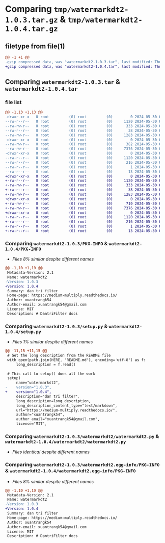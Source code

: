 # Comparing `tmp/watermarkdt2-1.0.3.tar.gz` & `tmp/watermarkdt2-1.0.4.tar.gz`

## filetype from file(1)

```diff
@@ -1 +1 @@
-gzip compressed data, was "watermarkdt2-1.0.3.tar", last modified: Thu May 30 08:28:27 2024, max compression
+gzip compressed data, was "watermarkdt2-1.0.4.tar", last modified: Thu May 30 08:29:40 2024, max compression
```

## Comparing `watermarkdt2-1.0.3.tar` & `watermarkdt2-1.0.4.tar`

### file list

```diff
@@ -1,13 +1,13 @@
-drwxr-xr-x   0 root         (0) root         (0)        0 2024-05-30 08:28:27.071427 watermarkdt2-1.0.3/
--rw-r--r--   0 root         (0) root         (0)     1120 2024-05-30 08:28:27.071427 watermarkdt2-1.0.3/PKG-INFO
--rw-rw-r--   0 root         (0) root         (0)      333 2024-05-30 03:43:12.000000 watermarkdt2-1.0.3/README.md
--rw-r--r--   0 root         (0) root         (0)       38 2024-05-30 08:28:27.071427 watermarkdt2-1.0.3/setup.cfg
--rw-rw-r--   0 root         (0) root         (0)     1283 2024-05-30 08:25:06.000000 watermarkdt2-1.0.3/setup.py
-drwxr-xr-x   0 root         (0) root         (0)        0 2024-05-30 08:28:27.067427 watermarkdt2-1.0.3/watermarkdt2/
--rw-rw-r--   0 root         (0) root         (0)      382 2024-05-30 04:11:41.000000 watermarkdt2-1.0.3/watermarkdt2/__init__.py
--rw-rw-r--   0 root         (0) root         (0)     7376 2024-05-30 08:25:06.000000 watermarkdt2-1.0.3/watermarkdt2/watermarkdt2.py
-drwxr-xr-x   0 root         (0) root         (0)        0 2024-05-30 08:28:27.070427 watermarkdt2-1.0.3/watermarkdt2.egg-info/
--rw-r--r--   0 root         (0) root         (0)     1120 2024-05-30 08:28:26.000000 watermarkdt2-1.0.3/watermarkdt2.egg-info/PKG-INFO
--rw-r--r--   0 root         (0) root         (0)      216 2024-05-30 08:28:26.000000 watermarkdt2-1.0.3/watermarkdt2.egg-info/SOURCES.txt
--rw-r--r--   0 root         (0) root         (0)        1 2024-05-30 08:28:26.000000 watermarkdt2-1.0.3/watermarkdt2.egg-info/dependency_links.txt
--rw-r--r--   0 root         (0) root         (0)       13 2024-05-30 08:28:26.000000 watermarkdt2-1.0.3/watermarkdt2.egg-info/top_level.txt
+drwxr-xr-x   0 root         (0) root         (0)        0 2024-05-30 08:29:40.975074 watermarkdt2-1.0.4/
+-rw-r--r--   0 root         (0) root         (0)     1120 2024-05-30 08:29:40.975074 watermarkdt2-1.0.4/PKG-INFO
+-rw-rw-r--   0 root         (0) root         (0)      333 2024-05-30 03:43:12.000000 watermarkdt2-1.0.4/README.md
+-rw-r--r--   0 root         (0) root         (0)       38 2024-05-30 08:29:40.975074 watermarkdt2-1.0.4/setup.cfg
+-rw-rw-r--   0 root         (0) root         (0)     1283 2024-05-30 08:29:08.000000 watermarkdt2-1.0.4/setup.py
+drwxr-xr-x   0 root         (0) root         (0)        0 2024-05-30 08:29:40.973074 watermarkdt2-1.0.4/watermarkdt2/
+-rw-rw-r--   0 root         (0) root         (0)      710 2024-05-30 08:28:40.000000 watermarkdt2-1.0.4/watermarkdt2/__init__.py
+-rw-rw-r--   0 root         (0) root         (0)     7376 2024-05-30 08:25:06.000000 watermarkdt2-1.0.4/watermarkdt2/watermarkdt2.py
+drwxr-xr-x   0 root         (0) root         (0)        0 2024-05-30 08:29:40.974074 watermarkdt2-1.0.4/watermarkdt2.egg-info/
+-rw-r--r--   0 root         (0) root         (0)     1120 2024-05-30 08:29:40.000000 watermarkdt2-1.0.4/watermarkdt2.egg-info/PKG-INFO
+-rw-r--r--   0 root         (0) root         (0)      216 2024-05-30 08:29:40.000000 watermarkdt2-1.0.4/watermarkdt2.egg-info/SOURCES.txt
+-rw-r--r--   0 root         (0) root         (0)        1 2024-05-30 08:29:40.000000 watermarkdt2-1.0.4/watermarkdt2.egg-info/dependency_links.txt
+-rw-r--r--   0 root         (0) root         (0)       13 2024-05-30 08:29:40.000000 watermarkdt2-1.0.4/watermarkdt2.egg-info/top_level.txt
```

### Comparing `watermarkdt2-1.0.3/PKG-INFO` & `watermarkdt2-1.0.4/PKG-INFO`

 * *Files 8% similar despite different names*

```diff
@@ -1,10 +1,10 @@
 Metadata-Version: 2.1
 Name: watermarkdt2
-Version: 1.0.3
+Version: 1.0.4
 Summary: dan tri filter
 Home-page: https://medium-multiply.readthedocs.io/
 Author: xuantrangk54
 Author-email: xuantrangk54@gmail.com
 License: MIT
 Description: # DantriFilter docs
```

### Comparing `watermarkdt2-1.0.3/setup.py` & `watermarkdt2-1.0.4/setup.py`

 * *Files 1% similar despite different names*

```diff
@@ -11,15 +11,15 @@
 # Get the long description from the README file
 with open(path.join(HERE, 'README.md'), encoding='utf-8') as f:
     long_description = f.read()
 
 # This call to setup() does all the work
 setup(
     name="watermarkdt2",
-    version="1.0.3",
+    version="1.0.4",
     description="dan tri filter",
     long_description=long_description,
     long_description_content_type="text/markdown",
     url="https://medium-multiply.readthedocs.io/",
     author="xuantrangk54",
     author_email="xuantrangk54@gmail.com",
     license="MIT",
```

### Comparing `watermarkdt2-1.0.3/watermarkdt2/watermarkdt2.py` & `watermarkdt2-1.0.4/watermarkdt2/watermarkdt2.py`

 * *Files identical despite different names*

### Comparing `watermarkdt2-1.0.3/watermarkdt2.egg-info/PKG-INFO` & `watermarkdt2-1.0.4/watermarkdt2.egg-info/PKG-INFO`

 * *Files 8% similar despite different names*

```diff
@@ -1,10 +1,10 @@
 Metadata-Version: 2.1
 Name: watermarkdt2
-Version: 1.0.3
+Version: 1.0.4
 Summary: dan tri filter
 Home-page: https://medium-multiply.readthedocs.io/
 Author: xuantrangk54
 Author-email: xuantrangk54@gmail.com
 License: MIT
 Description: # DantriFilter docs
```

